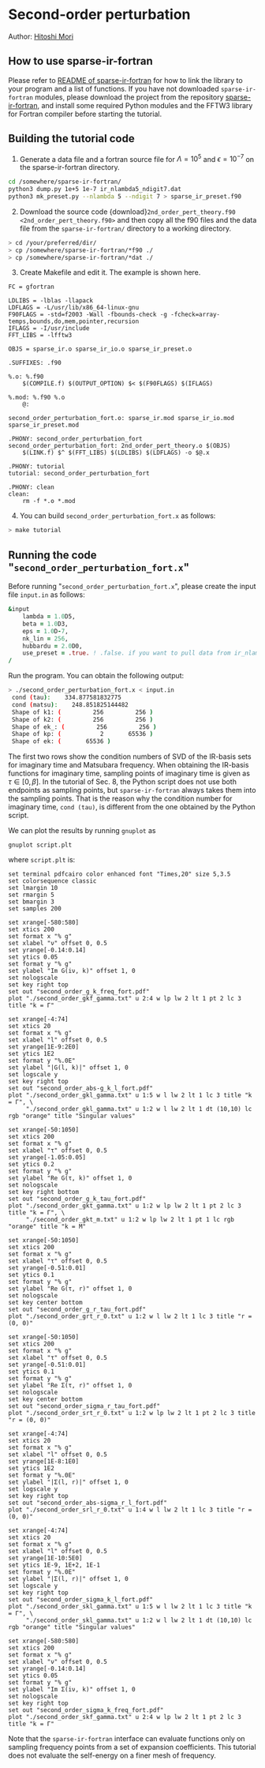 # Second-order perturbation
Author: [Hitoshi Mori](mailto:h.mori.pro.xyz.will.inge@gmail.com)


## How to use sparse-ir-fortran
Please refer to [README of sparse-ir-fortran](https://github.com/SpM-lab/sparse-ir-fortran) for how to link the library to your program and a list of functions. If you have not downloaded `sparse-ir-fortran` modules, please download the project from the repository [sparse-ir-fortran](https://github.com/SpM-lab/sparse-ir-fortran), and install some required Python modules and the FFTW3 library for Fortran compiler before starting the tutorial.


## Building the tutorial code
1. Generate a data file and a fortran source file for $\Lambda = 10^5$ and $\epsilon = 10^{-7}$ on the sparse-ir-fortran directory.
```bash
cd /somewhere/sparse-ir-fortran/
python3 dump.py 1e+5 1e-7 ir_nlambda5_ndigit7.dat
python3 mk_preset.py --nlambda 5 --ndigit 7 > sparse_ir_preset.f90
```

2. Download the source code {download}`2nd_order_pert_theory.f90 <2nd_order_pert_theory.f90>` and then copy all the f90 files and the data file from the `sparse-ir-fortran/` directory to a working directory.
```bash
> cd /your/preferred/dir/
> cp /somewhere/sparse-ir-fortran/*f90 ./
> cp /somewhere/sparse-ir-fortran/*dat ./
```

3. Create Makefile and edit it. The example is shown here.
```
FC = gfortran

LDLIBS = -lblas -llapack
LDFLAGS = -L/usr/lib/x86_64-linux-gnu
F90FLAGS = -std=f2003 -Wall -fbounds-check -g -fcheck=array-temps,bounds,do,mem,pointer,recursion
IFLAGS = -I/usr/include
FFT_LIBS = -lfftw3

OBJS = sparse_ir.o sparse_ir_io.o sparse_ir_preset.o

.SUFFIXES: .f90

%.o: %.f90
	$(COMPILE.f) $(OUTPUT_OPTION) $< $(F90FLAGS) $(IFLAGS)

%.mod: %.f90 %.o
	@:

second_order_perturbation_fort.o: sparse_ir.mod sparse_ir_io.mod sparse_ir_preset.mod

.PHONY: second_order_perturbation_fort
second_order_perturbation_fort: 2nd_order_pert_theory.o $(OBJS)
	$(LINK.f) $^ $(FFT_LIBS) $(LDLIBS) $(LDFLAGS) -o $@.x

.PHONY: tutorial
tutorial: second_order_perturbation_fort

.PHONY: clean
clean:
	rm -f *.o *.mod
```

4. You can build `second_order_perturbation_fort.x` as follows:
```bash
> make tutorial
```

## Running the code "`second_order_perturbation_fort.x`"
Before running "`second_order_perturbation_fort.x`", please create the input file `input.in` as follows:
```fortran
&input
    lambda = 1.0D5,
    beta = 1.0D3,
    eps = 1.0D-7,
    nk_lin = 256,
    hubbardu = 2.0D0,
    use_preset = .true. ! .false. if you want to pull data from ir_nlambda*_ndigit**.dat
/
```

Run the program. You can obtain the following output:
```bash
> ./second_order_perturbation_fort.x < input.in
 cond (tau):    334.877581832775
 cond (matsu):    248.851825144482
 Shape of k1: (         256         256 )
 Shape of k2: (         256         256 )
 Shape of ek_: (         256         256 )
 Shape of kp: (           2       65536 )
 Shape of ek: (       65536 )
```
The first two rows show the condition numbers of SVD of the IR-basis sets for imaginary time and Matsubara frequency. When obtaining the IR-basis functions for imaginary time, sampling points of imaginary time is given as $\tau \in [0,\beta]$. In the tutorial of Sec. 8, the Python script does not use both endpoints as sampling points, but `sparse-ir-fortran` always takes them into the sampling points. That is the reason why the condition number for imaginary time, `cond (tau)`, is different from the one obtained by the Python script.
<!-- When the smallest singular value is quite small compared with the largest one, it follows that solving this fitting problem using SVD is not a good way. This is because it corresponds to the fact that the pseudo-inverse matrix $\Sigma^+$ obtained by SVD can be sensitive to numerical errors.
To judge whether a given fitting problem (that is, a given matrix) is suitable to be solved using SVD, one can check the ratio of the largest eigenvalue to the smallest one, which is a quantity known as the "condition number". When employing double precision, the problem can be considered to be stably solved using SVD as long as it does not reach a rather large value such as $10^{14}$.-->

We can plot the results by running `gnuplot` as 
```
gnuplot script.plt
```
where `script.plt` is:
```gnuplot
set terminal pdfcairo color enhanced font "Times,20" size 5,3.5
set colorsequence classic
set lmargin 10
set rmargin 5
set bmargin 3
set samples 200

set xrange[-580:580]
set xtics 200
set format x "% g"
set xlabel "ν" offset 0, 0.5
set yrange[-0.14:0.14]
set ytics 0.05
set format y "% g"
set ylabel "Im G(iν, k)" offset 1, 0
set nologscale
set key right top
set out "second_order_g_k_freq_fort.pdf"
plot "./second_order_gkf_gamma.txt" u 2:4 w lp lw 2 lt 1 pt 2 lc 3 title "k = Γ"

set xrange[-4:74]
set xtics 20
set format x "% g"
set xlabel "l" offset 0, 0.5
set yrange[1E-9:2E0]
set ytics 1E2
set format y "%.0E"
set ylabel "|G(l, k)|" offset 1, 0
set logscale y
set key right top
set out "second_order_abs-g_k_l_fort.pdf"
plot "./second_order_gkl_gamma.txt" u 1:5 w l lw 2 lt 1 lc 3 title "k = Γ", \
     "./second_order_gkl_gamma.txt" u 1:2 w l lw 2 lt 1 dt (10,10) lc rgb "orange" title "Singular values"

set xrange[-50:1050]
set xtics 200
set format x "% g"
set xlabel "τ" offset 0, 0.5
set yrange[-1.05:0.05]
set ytics 0.2
set format y "% g"
set ylabel "Re G(τ, k)" offset 1, 0
set nologscale
set key right bottom
set out "second_order_g_k_tau_fort.pdf"
plot "./second_order_gkt_gamma.txt" u 1:2 w lp lw 2 lt 1 pt 2 lc 3 title "k = Γ", \
     "./second_order_gkt_m.txt" u 1:2 w lp lw 2 lt 1 pt 1 lc rgb "orange" title "k = M"

set xrange[-50:1050]
set xtics 200
set format x "% g"
set xlabel "τ" offset 0, 0.5
set yrange[-0.51:0.01]
set ytics 0.1
set format y "% g"
set ylabel "Re G(τ, r)" offset 1, 0
set nologscale
set key center bottom
set out "second_order_g_r_tau_fort.pdf"
plot "./second_order_grt_r_0.txt" u 1:2 w l lw 2 lt 1 lc 3 title "r = (0, 0)"

set xrange[-50:1050]
set xtics 200
set format x "% g"
set xlabel "τ" offset 0, 0.5
set yrange[-0.51:0.01]
set ytics 0.1
set format y "% g"
set ylabel "Re Σ(τ, r)" offset 1, 0
set nologscale
set key center bottom
set out "second_order_sigma_r_tau_fort.pdf"
plot "./second_order_srt_r_0.txt" u 1:2 w lp lw 2 lt 1 pt 2 lc 3 title "r = (0, 0)"

set xrange[-4:74]
set xtics 20
set format x "% g"
set xlabel "l" offset 0, 0.5
set yrange[1E-8:1E0]
set ytics 1E2
set format y "%.0E"
set ylabel "|Σ(l, r)|" offset 1, 0
set logscale y
set key right top
set out "second_order_abs-sigma_r_l_fort.pdf"
plot "./second_order_srl_r_0.txt" u 1:4 w l lw 2 lt 1 lc 3 title "r = (0, 0)"

set xrange[-4:74]
set xtics 20
set format x "% g"
set xlabel "l" offset 0, 0.5
set yrange[1E-10:5E0]
set ytics 1E-9, 1E+2, 1E-1
set format y "%.0E"
set ylabel "|Σ(l, r)|" offset 1, 0
set logscale y
set key right top
set out "second_order_sigma_k_l_fort.pdf"
plot "./second_order_skl_gamma.txt" u 1:5 w l lw 2 lt 1 lc 3 title "k = Γ", \
     "./second_order_skl_gamma.txt" u 1:2 w l lw 2 lt 1 dt (10,10) lc rgb "orange" title "Singular values"

set xrange[-580:580]
set xtics 200
set format x "% g"
set xlabel "ν" offset 0, 0.5
set yrange[-0.14:0.14]
set ytics 0.05
set format y "% g"
set ylabel "Im Σ(iν, k)" offset 1, 0
set nologscale
set key right top
set out "second_order_sigma_k_freq_fort.pdf"
plot "./second_order_skf_gamma.txt" u 2:4 w lp lw 2 lt 1 pt 2 lc 3 title "k = Γ"
```

Note that the `sparse-ir-fortran` interface can evaluate functions only on sampling frequency points from a set of expansion coefficients. This tutorial does not evaluate the self-energy on a finer mesh of frequency.